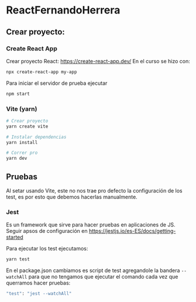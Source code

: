 # ReactFernandoHerrera

## Crear proyecto: 

### Create React App
Crear proyecto React: https://create-react-app.dev/
En el curso se hizo con:
```bash
npx create-react-app my-app
```

Para iniciar el servidor de prueba ejecutar
```bash
npm start
```

### Vite (yarn)
```bash
# Crear proyecto
yarn create vite
```

```bash
# Instalar dependencias
yarn install
```

```bash
# Correr pro
yarn dev
```

## Pruebas
Al setar usando Vite, este no nos trae pro defecto la configuración de los test, es por esto que debemos hacerlas manualmente.

### Jest
Es un framework que sirve para hacer pruebas en aplicaciones de JS. Seguir apsos de configuración en https://jestjs.io/es-ES/docs/getting-started

Para ejecutar los test ejecutamos:
```bash
yarn test
```

En el package.json cambiamos es script de test agregandole la bandera `-- watchAll` para que no tengamos que ejecutar el comando cada vez que querramos hacer pruebas:
```bash
"test": "jest --watchAll"
```
